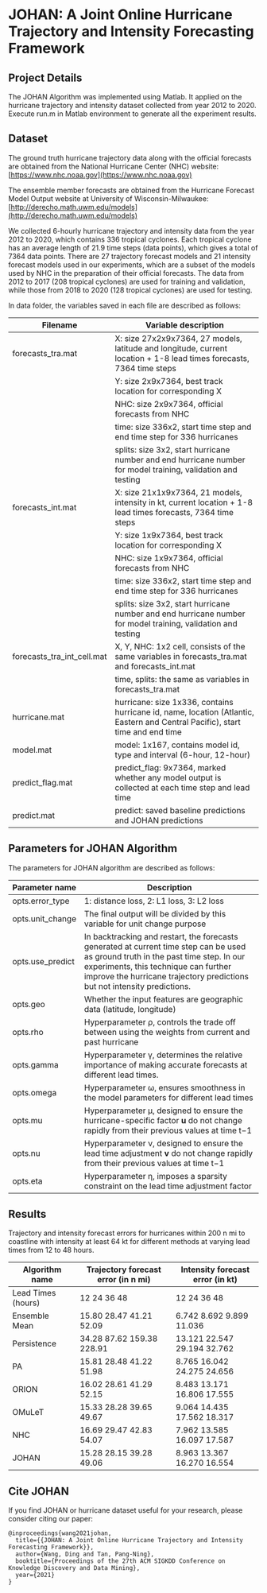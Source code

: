 # JOHAN: A Joint Online Hurricane Trajectory and Intensity Forecasting Framework

## Project Details

The JOHAN Algorithm was implemented using Matlab. It applied on the hurricane trajectory and intensity dataset collected from year 2012 to 2020. Execute run.m in Matlab environment to generate all the experiment results.

## Dataset

The ground truth hurricane trajectory data along with the official forecasts are obtained from the National Hurricane Center (NHC) website: [https://www.nhc.noaa.gov](https://www.nhc.noaa.gov)

The ensemble member forecasts are obtained from the Hurricane Forecast Model Output website at University of Wisconsin-Milwaukee: [http://derecho.math.uwm.edu/models](http://derecho.math.uwm.edu/models)

We collected 6-hourly hurricane trajectory and intensity data from the year 2012 to 2020, which contains 336 tropical cyclones. Each tropical cyclone has an average length of 21.9 time steps (data points), which gives a total of 7364 data points. There are 27 trajectory forecast models and 21 intensity forecast models used in our experiments, which are a subset of the models used by NHC in the preparation of their official forecasts. The data from 2012 to 2017 (208 tropical cyclones) are used for  training and validation, while those from 2018 to 2020 (128 tropical cyclones) are used for testing.

In data folder, the variables saved in each file are described as follows:

| Filename                   | Variable description                                         |
| -------------------------- | ------------------------------------------------------------ |
| forecasts_tra.mat          | X: size 27x2x9x7364, 27 models, latitude and longitude, current location + 1-8 lead times forecasts, 7364 time steps |
|                            | Y: size 2x9x7364, best track location for corresponding X    |
|                            | NHC: size 2x9x7364, official forecasts from NHC              |
|                            | time: size 336x2,  start time step and end time step for 336 hurricanes |
|                            | splits: size 3x2, start hurricane number and end hurricane number for model training, validation and testing |
| forecasts_int.mat          | X: size 21x1x9x7364, 21 models, intensity in kt, current location + 1-8 lead times forecasts, 7364 time steps |
|                            | Y: size 1x9x7364, best track location for corresponding X    |
|                            | NHC: size 1x9x7364, official forecasts from NHC              |
|                            | time: size 336x2,  start time step and end time step for 336 hurricanes |
|                            | splits: size 3x2, start hurricane number and end hurricane number for model training, validation and testing |
| forecasts_tra_int_cell.mat | X, Y, NHC: 1x2 cell, consists of the same variables in forecasts_tra.mat and forecasts_int.mat |
|                            | time, splits: the same as variables in forecasts_tra.mat     |
| hurricane.mat              | hurricane: size 1x336, contains hurricane id, name, location (Atlantic, Eastern and Central Pacific), start time and end time |
| model.mat                  | model: 1x167, contains model id, type and interval (6-hour, 12-hour) |
| predict_flag.mat           | predict_flag: 9x7364, marked whether any model output is collected at each time step and lead time |
| predict.mat                | predict: saved baseline predictions and JOHAN predictions    |

## Parameters for JOHAN Algorithm

The parameters for JOHAN algorithm are described as follows:

| Parameter name   | Description                                                  |
| ---------------- | ------------------------------------------------------------ |
| opts.error_type  | 1: distance loss, 2: L1 loss, 3: L2 loss                     |
| opts.unit_change | The final output will be divided by this variable for unit change purpose |
| opts.use_predict | In backtracking and restart, the forecasts generated at current time step can be used as ground truth in the past time step. In our experiments, this technique can further improve the hurricane trajectory predictions but not intensity predictions. |
| opts.geo         | Whether the input features are geographic data (latitude, longitude) |
| opts.rho         | Hyperparameter ρ, controls the trade off between using the weights from current and past hurricane |
| opts.gamma       | Hyperparameter γ, determines the relative importance of making accurate forecasts at different lead times. |
| opts.omega       | Hyperparameter ω, ensures smoothness in the model parameters for different lead times |
| opts.mu          | Hyperparameter μ, designed to ensure the hurricane-specific factor **u** do not change rapidly from their previous values at time t−1 |
| opts.nu          | Hyperparameter ν, designed to ensure the lead time adjustment **v** do not change rapidly from their previous values at time t−1 |
| opts.eta         | Hyperparameter η, imposes a  sparsity constraint on the lead time adjustment factor |

## Results

Trajectory and intensity forecast errors for hurricanes within 200 n mi to coastline with intensity at least 64 kt for different methods at varying lead times from 12 to 48 hours.

| Algorithm name     | Trajectory forecast error (in n mi) | Intensity forecast error (in kt) |
| ------------------ | -------------------------------- | ------------------------------- |
| Lead Times (hours) | 12		24		36		48 | 12		24		36		48 |
| Ensemble Mean      | 15.80	28.47	41.21	52.09 | 6.742	8.692	9.899	11.036 |
| Persistence        | 34.28	87.62	159.38	228.91 | 13.121	22.547	29.194	32.762 |
| PA                 | 15.81	28.48	41.22	51.98 | 8.765	16.042	24.275	24.656 |
| ORION              | 16.02	28.61	41.29	52.15 | 8.483	13.171	16.806	17.555 |
| OMuLeT             | 15.33	28.28	39.65	49.67 | 9.064	14.435	17.562	18.317 |
| NHC                | 16.69	29.47	42.83	54.07 | 7.962	13.585	16.097	17.587 |
| JOHAN              | 15.28	28.15	39.28	49.06 | 8.963	13.367	16.270	16.554 |

## Cite JOHAN

If you find JOHAN or hurricane dataset useful for your research, please consider citing our paper:

```
@inproceedings{wang2021johan,
  title={{JOHAN: A Joint Online Hurricane Trajectory and Intensity Forecasting Framework}},
  author={Wang, Ding and Tan, Pang-Ning},
  booktitle={Proceedings of the 27th ACM SIGKDD Conference on Knowledge Discovery and Data Mining},
  year={2021}
}
```


